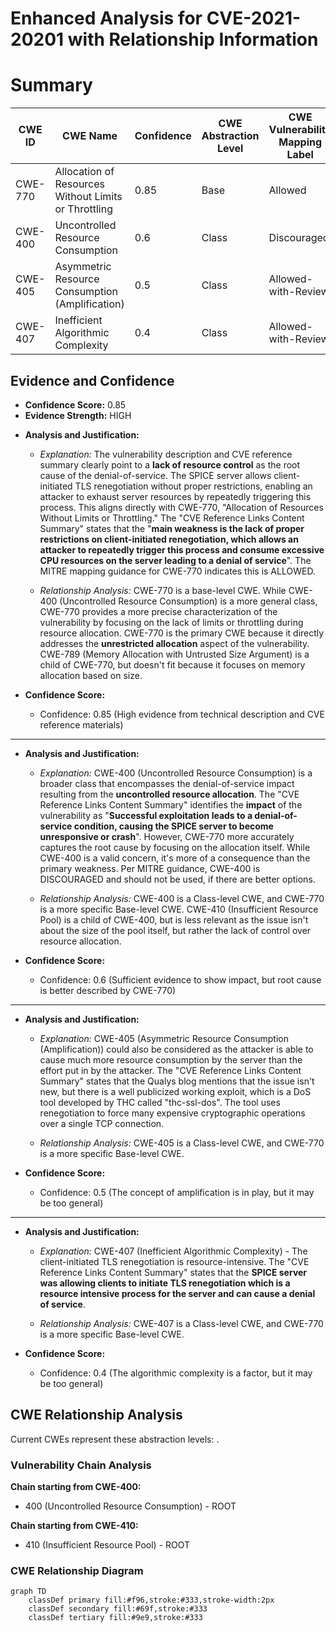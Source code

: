 # Enhanced Analysis for CVE-2021-20201 with Relationship Information

# Summary
| CWE ID | CWE Name | Confidence | CWE Abstraction Level | CWE Vulnerability Mapping Label | CWE-Vulnerability Mapping Notes |
|---|---|---|---|---|---|
| CWE-770 | Allocation of Resources Without Limits or Throttling | 0.85 | Base | Allowed | Primary CWE |
| CWE-400 | Uncontrolled Resource Consumption | 0.6 | Class | Discouraged | Secondary Candidate |
| CWE-405 | Asymmetric Resource Consumption (Amplification) | 0.5 | Class | Allowed-with-Review | Secondary Candidate |
| CWE-407 | Inefficient Algorithmic Complexity | 0.4 | Class | Allowed-with-Review | Secondary Candidate |

## Evidence and Confidence

*   **Confidence Score:** 0.85
*   **Evidence Strength:** HIGH

- **Analysis and Justification:**
  - *Explanation:* The vulnerability description and CVE reference summary clearly point to a **lack of resource control** as the root cause of the denial-of-service. The SPICE server allows client-initiated TLS renegotiation without proper restrictions, enabling an attacker to exhaust server resources by repeatedly triggering this process. This aligns directly with CWE-770, "Allocation of Resources Without Limits or Throttling." The "CVE Reference Links Content Summary" states that the "**main weakness is the lack of proper restrictions on client-initiated renegotiation, which allows an attacker to repeatedly trigger this process and consume excessive CPU resources on the server leading to a denial of service**". The MITRE mapping guidance for CWE-770 indicates this is ALLOWED.

  - *Relationship Analysis:* CWE-770 is a base-level CWE. While CWE-400 (Uncontrolled Resource Consumption) is a more general class, CWE-770 provides a more precise characterization of the vulnerability by focusing on the lack of limits or throttling during resource allocation. CWE-770 is the primary CWE because it directly addresses the **unrestricted allocation** aspect of the vulnerability. CWE-789 (Memory Allocation with Untrusted Size Argument) is a child of CWE-770, but doesn't fit because it focuses on memory allocation based on size.

- **Confidence Score:**
  - Confidence: 0.85 (High evidence from technical description and CVE reference materials)

---
- **Analysis and Justification:**
  - *Explanation:* CWE-400 (Uncontrolled Resource Consumption) is a broader class that encompasses the denial-of-service impact resulting from the **uncontrolled resource allocation**. The "CVE Reference Links Content Summary" identifies the **impact** of the vulnerability as "**Successful exploitation leads to a denial-of-service condition, causing the SPICE server to become unresponsive or crash**". However, CWE-770 more accurately captures the root cause by focusing on the allocation itself. While CWE-400 is a valid concern, it's more of a consequence than the primary weakness. Per MITRE guidance, CWE-400 is DISCOURAGED and should not be used, if there are better options.

  - *Relationship Analysis:* CWE-400 is a Class-level CWE, and CWE-770 is a more specific Base-level CWE. CWE-410 (Insufficient Resource Pool) is a child of CWE-400, but is less relevant as the issue isn't about the size of the pool itself, but rather the lack of control over resource allocation.

- **Confidence Score:**
  - Confidence: 0.6 (Sufficient evidence to show impact, but root cause is better described by CWE-770)

---
- **Analysis and Justification:**
  - *Explanation:* CWE-405 (Asymmetric Resource Consumption (Amplification)) could also be considered as the attacker is able to cause much more resource consumption by the server than the effort put in by the attacker. The "CVE Reference Links Content Summary" states that the Qualys blog mentions that the issue isn't new, but there is a well publicized working exploit, which is a DoS tool developed by THC called "thc-ssl-dos". The tool uses renegotiation to force many expensive cryptographic operations over a single TCP connection.

  - *Relationship Analysis:* CWE-405 is a Class-level CWE, and CWE-770 is a more specific Base-level CWE.

- **Confidence Score:**
  - Confidence: 0.5 (The concept of amplification is in play, but it may be too general)

---
- **Analysis and Justification:**
  - *Explanation:* CWE-407 (Inefficient Algorithmic Complexity) - The client-initiated TLS renegotiation is resource-intensive. The "CVE Reference Links Content Summary" states that the **SPICE server was allowing clients to initiate TLS renegotiation which is a resource intensive process for the server and can cause a denial of service**.

  - *Relationship Analysis:* CWE-407 is a Class-level CWE, and CWE-770 is a more specific Base-level CWE.

- **Confidence Score:**
  - Confidence: 0.4 (The algorithmic complexity is a factor, but it may be too general)


## CWE Relationship Analysis

Current CWEs represent these abstraction levels: .


### Vulnerability Chain Analysis

**Chain starting from CWE-400:**
- 400 (Uncontrolled Resource Consumption) - ROOT


**Chain starting from CWE-410:**
- 410 (Insufficient Resource Pool) - ROOT



### CWE Relationship Diagram

```mermaid
graph TD
    classDef primary fill:#f96,stroke:#333,stroke-width:2px
    classDef secondary fill:#69f,stroke:#333
    classDef tertiary fill:#9e9,stroke:#333
```
